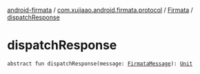 [android-firmata](../../index.md) / [com.xujiaao.android.firmata.protocol](../index.md) / [Firmata](index.md) / [dispatchResponse](./dispatch-response.md)

# dispatchResponse

`abstract fun dispatchResponse(message: `[`FirmataMessage`](../-firmata-message.md)`): `[`Unit`](https://kotlinlang.org/api/latest/jvm/stdlib/kotlin/-unit/index.html)